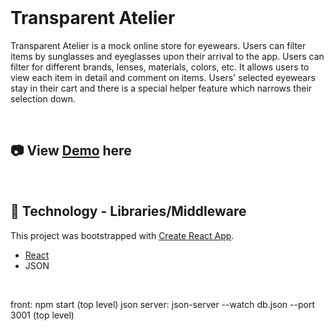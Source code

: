 
<br>

# Transparent Atelier

Transparent Atelier is a mock online store for eyewears. Users can filter items by sunglasses and eyeglasses upon their arrival to the app. Users can filter for different brands, lenses, materials, colors, etc. It allows users to view each item in detail and comment on items. Users' selected eyewears stay in their cart and there is a special helper feature which narrows their selection down.

<br>

## 📷 View [Demo](https://youtu.be/M1n4aRhwr_g) here

<br>

## 🔧 Technology - Libraries/Middleware
This project was bootstrapped with [Create React App](https://github.com/facebook/create-react-app).

- [React](https://github.com/facebook/react)
- JSON

<br>

front:
npm start (top level)
json server:
json-server --watch db.json --port 3001 (top level)
